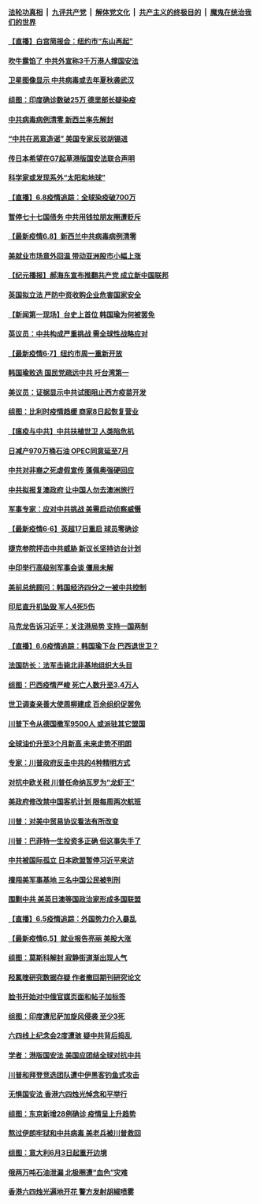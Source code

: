 ####  [法轮功真相](../../../../basic/blob/master/README.md?t=06090231) &nbsp;|&nbsp; [九评共产党](../../../../9ping.md/blob/master/README.md?t=06090231) &nbsp;|&nbsp; [解体党文化](../../../../jtdwh.md/blob/master/README.md?t=06090231)  &nbsp;|&nbsp; [共产主义的终极目的](../../../../gczydzjmd.md/blob/master/README.md?t=06090231) &nbsp;|&nbsp; [魔鬼在统治我们的世界](../../../../mgztzwmdsj.md/blob/master/README.md?t=06090231) 

#### [【直播】白宫简报会：纽约市“东山再起”](../pages/nsc418/n12170897.md?t=06090231) 

#### [吹牛露馅了 中共外宣称3千万港人撑国安法](../pages/nsc418/n12170917.md?t=06090231) 

#### [卫星图像显示 中共病毒或去年夏秋袭武汉](../pages/nsc418/n12170842.md?t=06090231) 

#### [组图：印度确诊数破25万 德里部长疑染疫](../pages/nsc418/n12170317.md?t=06090231) 

#### [中共病毒病例清零 新西兰率先解封](../pages/nsc418/n12170602.md?t=06090231) 

#### [“中共在恶意造谣” 美国专家反驳胡锡进](../pages/nsc418/n12170642.md?t=06090231) 

#### [传日本希望在G7起草港版国安法联合声明](../pages/nsc418/n12170630.md?t=06090231) 

#### [科学家或发现系外“太阳和地球”](../pages/nsc418/n12170403.md?t=06090231) 

#### [【直播】6.8疫情追踪：全球染疫破700万](../pages/nsc418/n12170369.md?t=06090231) 

#### [暂停七十七国债务 中共用钱拉朋友圈遭贬斥](../pages/nsc418/n12170113.md?t=06090231) 

#### [【最新疫情6.8】新西兰中共病毒病例清零](../pages/nsc418/n12162793.md?t=06090231) 

#### [美就业市场意外回温 带动亚洲股市小幅上涨](../pages/nsc418/n12169950.md?t=06090231) 

#### [【纪元播报】郝海东宣布推翻共产党 成立新中国联邦](../pages/nsc418/n12169250.md?t=06090231) 

#### [英国拟立法 严防中资收购企业危害国家安全](../pages/nsc418/n12169423.md?t=06090231) 

#### [【新闻第一现场】台史上首位 韩国瑜为何被罢免](../pages/nsc418/n12169041.md?t=06090231) 

#### [英议员：中共构成严重挑战 需全球性战略应对](../pages/nsc418/n12169099.md?t=06090231) 

#### [【最新疫情6·7】纽约市周一重新开放](../pages/nsc418/n12162659.md?t=06090231) 

#### [韩国瑜败选 国民党疏远中共 吁台湾第一](../pages/nsc418/n12168203.md?t=06090231) 

#### [美议员：证据显示中共试图阻止西方疫苗开发](../pages/nsc418/n12168092.md?t=06090231) 

#### [组图：比利时疫情趋缓 商家8日起恢复营业](../pages/nsc418/n12165824.md?t=06090231) 

#### [【瘟疫与中共】中共扶植世卫 人类陷危机](../pages/nsc418/n12167236.md?t=06090231) 

#### [日减产970万桶石油 OPEC同意延至7月](../pages/nsc418/n12166971.md?t=06090231) 

#### [中共对非裔之死虚假宣传 蓬佩奥强硬回应](../pages/nsc418/n12166885.md?t=06090231) 

#### [中共拟报复澳政府 让中国人勿去澳洲旅行](../pages/nsc418/n12166962.md?t=06090231) 

#### [军事专家：应对中共挑战 美需启动侦察威慑](../pages/nsc418/n12166810.md?t=06090231) 

#### [【最新疫情6·6】英超17日重启 球员零确诊](../pages/nsc418/n12165344.md?t=06090231) 

#### [捷克参院抨击中共威胁 新议长坚持访台计划](../pages/nsc418/n12166730.md?t=06090231) 

#### [中印举行高级别军事会谈 僵局未解](../pages/nsc418/n12166687.md?t=06090231) 

#### [美前总统顾问：韩国经济四分之一被中共控制](../pages/nsc418/n12165502.md?t=06090231) 

#### [印尼直升机坠毁 军人4死5伤](../pages/nsc418/n12166765.md?t=06090231) 

#### [马克龙告诉习近平：关注港局势 支持一国两制](../pages/nsc418/n12166546.md?t=06090231) 

#### [【直播】6.6疫情追踪：韩国瑜下台 巴西退世卫？](../pages/nsc418/n12166406.md?t=06090231) 

#### [法国防长：法军击毙北非基地组织大头目](../pages/nsc418/n12165897.md?t=06090231) 

#### [组图：巴西疫情严峻 死亡人数升至3.4万人](../pages/nsc418/n12164204.md?t=06090231) 

#### [世卫调查亲善大使周柳建成 百余组织促罢免](../pages/nsc418/n12165915.md?t=06090231) 

#### [川普下令从德国撤军9500人 或派驻其它盟国](../pages/nsc418/n12165378.md?t=06090231) 

#### [全球油价升至3个月新高 未来走势不明朗](../pages/nsc418/n12165348.md?t=06090231) 

#### [专家：川普政府反击中共的4种精明方式](../pages/nsc418/n12164857.md?t=06090231) 

#### [对抗中欧关税 川普任命纳瓦罗为“龙虾王”](../pages/nsc418/n12165075.md?t=06090231) 

#### [美政府修改禁中国客机计划 限每周两次航班](../pages/nsc418/n12164728.md?t=06090231) 

#### [川普：对美中贸易协议看法有所改变](../pages/nsc418/n12164627.md?t=06090231) 

#### [川普：巴菲特一生投资多正确 但这事失手了](../pages/nsc418/n12164600.md?t=06090231) 

#### [中共被国际孤立 日本欧盟暂停习近平来访](../pages/nsc418/n12164362.md?t=06090231) 

#### [擅闯美军事基地 三名中国公民被判刑](../pages/nsc418/n12164038.md?t=06090231) 

#### [围剿中共 美英日澳等国政治家形成多国联盟](../pages/nsc418/n12163944.md?t=06090231) 

#### [【直播】6.5疫情追踪：外国势力介入暴乱](../pages/nsc418/n12163841.md?t=06090231) 

#### [【最新疫情6.5】就业报告亮丽 美股大涨](../pages/nsc418/n12162771.md?t=06090231) 

#### [组图：莫斯科解封 寂静街道渐出现人气](../pages/nsc418/n12161545.md?t=06090231) 

#### [羟氯喹研究数据存疑 作者撤回期刊研究论文](../pages/nsc418/n12162576.md?t=06090231) 

#### [脸书开始对中俄官媒页面和帖子加标签](../pages/nsc418/n12162407.md?t=06090231) 

#### [组图：印度遭尼萨加旋风侵袭 至少3死](../pages/nsc418/n12160635.md?t=06090231) 

#### [六四线上纪念会2度遭骇 疑中共背后捣乱](../pages/nsc418/n12162103.md?t=06090231) 

#### [学者：港版国安法 美国应团结全球对抗中共](../pages/nsc418/n12161896.md?t=06090231) 

#### [川普和拜登竞选团队遭中伊黑客钓鱼式攻击](../pages/nsc418/n12161800.md?t=06090231) 

#### [无惧国安法 香港六四烛光悼念和平举行](../pages/nsc418/n12161678.md?t=06090231) 

#### [组图：东京新增28例确诊 疫情呈上升趋势](../pages/nsc418/n12157541.md?t=06090231) 

#### [熬过伊朗牢狱和中共病毒 美老兵被川普救回](../pages/nsc418/n12161745.md?t=06090231) 

#### [组图：意大利6月3日起重开边境](../pages/nsc418/n12158247.md?t=06090231) 

#### [俄两万吨石油泄漏 北极圈遭“血色”灾难](../pages/nsc418/n12161577.md?t=06090231) 

#### [香港六四烛光遍地开花 警方发射胡椒喷雾](../pages/nsc418/n12161492.md?t=06090231) 

